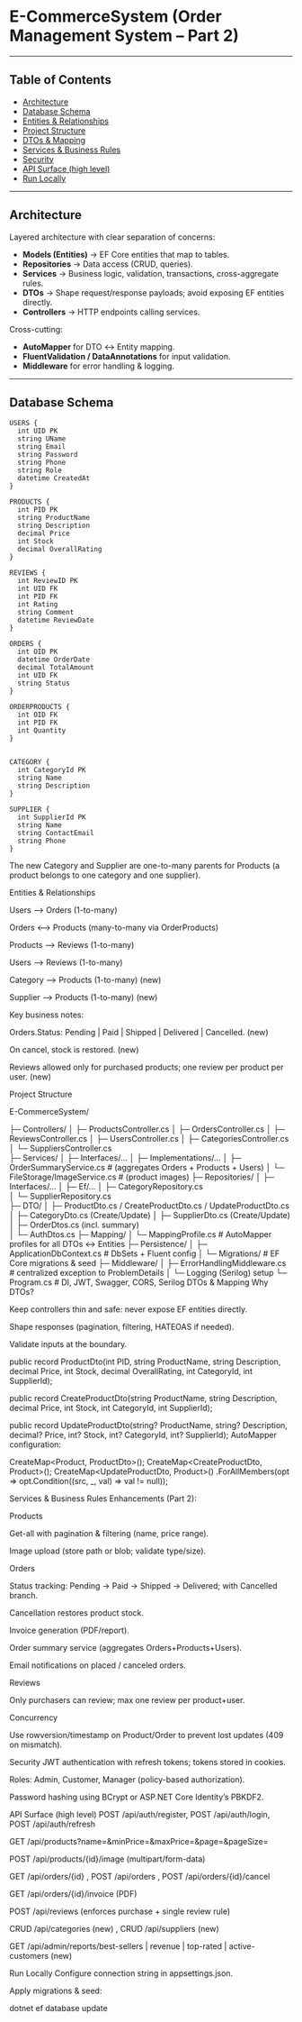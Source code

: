 ﻿# E-CommerceSystem (Order Management System – Part 2)


---

## Table of Contents
- [Architecture](#architecture)
- [Database Schema](#database-schema)
- [Entities & Relationships](#entities--relationships)
- [Project Structure](#project-structure)
- [DTOs & Mapping](#dtos--mapping)
- [Services & Business Rules](#services--business-rules)
- [Security](#security)
- [API Surface (high level)](#api-surface-high-level)
- [Run Locally](#run-locally)

---

## Architecture

Layered architecture with clear separation of concerns:

- **Models (Entities)** → EF Core entities that map to tables.
- **Repositories** → Data access (CRUD, queries).
- **Services** → Business logic, validation, transactions, cross-aggregate rules.
- **DTOs** → Shape request/response payloads; avoid exposing EF entities directly.
- **Controllers** → HTTP endpoints calling services.

Cross-cutting:
- **AutoMapper** for DTO ↔ Entity mapping.
- **FluentValidation / DataAnnotations** for input validation.
- **Middleware** for error handling & logging.

---

## Database Schema



    USERS {
      int UID PK
      string UName
      string Email
      string Password
      string Phone
      string Role
      datetime CreatedAt
    }

    PRODUCTS {
      int PID PK
      string ProductName
      string Description
      decimal Price
      int Stock
      decimal OverallRating
    }

    REVIEWS {
      int ReviewID PK
      int UID FK
      int PID FK
      int Rating
      string Comment
      datetime ReviewDate
    }

    ORDERS {
      int OID PK
      datetime OrderDate
      decimal TotalAmount
      int UID FK
      string Status
    }

    ORDERPRODUCTS {
      int OID FK
      int PID FK
      int Quantity
    }


    CATEGORY {
      int CategoryId PK
      string Name
      string Description
    }

    SUPPLIER {
      int SupplierId PK
      string Name
      string ContactEmail
      string Phone
    }
The new Category and Supplier are one-to-many parents for Products (a product belongs to one category and one supplier). 

Entities & Relationships

Users ⟶ Orders (1-to-many)

Orders ⟷ Products (many-to-many via OrderProducts)

Products ⟶ Reviews (1-to-many)

Users ⟶ Reviews (1-to-many)

Category ⟶ Products (1-to-many) (new)

Supplier ⟶ Products (1-to-many) (new)

Key business notes:

Orders.Status: Pending | Paid | Shipped | Delivered | Cancelled. (new) 

On cancel, stock is restored. (new) 

Reviews allowed only for purchased products; one review per product per user. (new) 

Project Structure



E-CommerceSystem/

├─ Controllers/
│  ├─ ProductsController.cs
│  ├─ OrdersController.cs
│  ├─ ReviewsController.cs
│  ├─ UsersController.cs
│  ├─ CategoriesController.cs        
│  └─ SuppliersController.cs  
├─ Services/
│  ├─ Interfaces/...
│  ├─ Implementations/...
│  ├─ OrderSummaryService.cs         #  (aggregates Orders + Products + Users)
│  └─ FileStorage/ImageService.cs    #  (product images)
├─ Repositories/
│  ├─ Interfaces/...
│  ├─ Ef/...
│  ├─ CategoryRepository.cs          
│  └─ SupplierRepository.cs          
├─ DTO/
│  ├─ ProductDto.cs / CreateProductDto.cs / UpdateProductDto.cs
│  ├─ CategoryDto.cs (Create/Update) 
│  ├─ SupplierDto.cs (Create/Update) 
│  ├─ OrderDtos.cs (incl. summary)   
│  └─ AuthDtos.cs
├─ Mapping/
│  └─ MappingProfile.cs              # AutoMapper profiles for all DTOs ↔ Entities
├─ Persistence/
│  ├─ ApplicationDbContext.cs        # DbSets + Fluent config
│  └─ Migrations/                    # EF Core migrations & seed
├─ Middleware/
│  ├─ ErrorHandlingMiddleware.cs     # centralized exception to ProblemDetails
│  └─ Logging (Serilog) setup
└─ Program.cs                         # DI, JWT, Swagger, CORS, Serilog
DTOs & Mapping
Why DTOs?

Keep controllers thin and safe: never expose EF entities directly.

Shape responses (pagination, filtering, HATEOAS if needed).

Validate inputs at the boundary.





public record ProductDto(int PID, string ProductName, string Description,
                         decimal Price, int Stock, decimal OverallRating,
                         int CategoryId, int SupplierId);

public record CreateProductDto(string ProductName, string Description,
                               decimal Price, int Stock,
                               int CategoryId, int SupplierId);

public record UpdateProductDto(string? ProductName, string? Description,
                               decimal? Price, int? Stock,
                               int? CategoryId, int? SupplierId);
AutoMapper configuration:



CreateMap<Product, ProductDto>();
CreateMap<CreateProductDto, Product>();
CreateMap<UpdateProductDto, Product>()
    .ForAllMembers(opt => opt.Condition((src, _, val) => val != null));

Services & Business Rules
Enhancements (Part 2): 

Products

Get-all with pagination & filtering (name, price range).

Image upload (store path or blob; validate type/size).

Orders

Status tracking: Pending → Paid → Shipped → Delivered; with Cancelled branch.

Cancellation restores product stock.

Invoice generation (PDF/report).

Order summary service (aggregates Orders+Products+Users).

Email notifications on placed / canceled orders.

Reviews

Only purchasers can review; max one review per product+user.

Concurrency

Use rowversion/timestamp on Product/Order to prevent lost updates (409 on mismatch).

Security
JWT authentication with refresh tokens; tokens stored in cookies. 

Roles: Admin, Customer, Manager (policy-based authorization). 

Password hashing using BCrypt or ASP.NET Core Identity’s PBKDF2. 

API Surface (high level)
POST /api/auth/register, POST /api/auth/login, POST /api/auth/refresh

GET /api/products?name=&minPrice=&maxPrice=&page=&pageSize=

POST /api/products/{id}/image (multipart/form-data)

GET /api/orders/{id} , POST /api/orders , POST /api/orders/{id}/cancel

GET /api/orders/{id}/invoice (PDF)

POST /api/reviews (enforces purchase + single review rule)

CRUD /api/categories (new) , CRUD /api/suppliers (new)

GET /api/admin/reports/best-sellers | revenue | top-rated | active-customers (new)

Run Locally
Configure connection string in appsettings.json.

Apply migrations & seed:



dotnet ef database update



